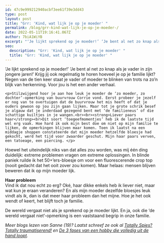 ```yaml
---
id: 47c9e999212940acbf3ee61f39e3dd43
type: post
layout: post
title: "Grr: 'Kind, wat lijk je op je moeder' "
permalink: /blog/grr-kind-wat-lijk-je-op-je-moeder-/
date: 2022-05-11T19:16:41.067Z
author: 7biA1WiYB
excerpt: "‘Je lijkt sprekend op je moeder!’ ‘Je bent al net zo knap als je vader in zijn jongere jaren!’ Krijg jij ook regelmatig te horen hoeveel je op je familie lijkt? Negen van de tien keer staat je vader of moeder te blinken van trots na zo’n blijk van herkenning. Voor jou is het een ander verhaal.  "
seo:
  description: "Grr: 'Kind, wat lijk je op je moeder' "
  title: "Grr: 'Kind, wat lijk je op je moeder' "
---
```

‘Je lijkt sprekend op je moeder!’ ‘Je bent al net zo knap als je vader in zijn jongere jaren!’ Krijg jij ook regelmatig te horen hoeveel je op je familie lijkt? Negen van de tien keer staat je vader of moeder te blinken van trots na zo’n blijk van herkenning. Voor jou is het een ander verhaal.  

    <p>Stilzwijgend hoor je aan hoe leuk je moeder de ‘zo moeder, zo dochter’-opmerking van buurvrouw Corrie vond. Eerst probeer je jezelf er nog van te overtuigen dat de buurvrouw het mis heeft of dat je ouders gewoon op jou zijn gaan lijken. Maar tot je grote schrik besef je algauw dat je inderdaad gezegend bent met ‘de familieneus’ of die schattige kuiltjes in je wangen.<br><br><strong>Liever paars haar</strong><br>Dit soort ‘toegeefmomentjes’ heb ik de laatste tijd wel erg vaak. Hoe hard ik ook mijn best doe om niet op mijn familie te lijken, de opmerkingen blijven maar komen. Toen ik laatst na een middagje shoppen constateerde dat mijn moeder hetzelfde bloesje had gekocht, werd het tijd voor zwaarder geschut. Mijn haar paars verven, een tatoeage, een piercing. </p>
<p>Hoewel het uiteindelijk niks van dat alles zou worden, was mij één ding duidelijk: extreme problemen vragen om extreme oplossingen. In blinde paniek ruilde ik het 50+’ers-bloesje om voor een fluorescerende crop top (nooit gedacht dat het ooit zover zou komen). Maar helaas: mensen blijven beweren dat ik op mijn moeder lijk.</p>
<p><strong>Haar probleem</strong><br>Vind ik dat nou echt zo erg? Oké, haar dikke enkels heb ik liever niet, maar wat kun je eraan veranderen? En als mijn moeder dezelfde bloesjes leuk vindt als ik, dan is dat meer haar probleem dan het mijne. Hoe je het ook wendt of keert, het blijft toch je familie.</p>
<p>De wereld vergaat niet als je sprekend op je moeder lijkt. En ja, ook die ‘de wereld vergaat niet’-opmerking is een vaststaand begrip in onze familie.</p>
<p><em>Meer blogs lezen van Sanne (19)? Laatst schreef ze ook al <a href="https://7dagen.netlify.app/blog/totally-spies-totally-traumatiserend">Totally Spies? Totally traumatiserend!</a> en <a href="https://7dagen.netlify.app/blog/de-3-fases-van-een-hobby-die-uit-de-hand-loopt">De 3 fases van een hobby die volledig uit de hand loopt</a>.</em></p>  
